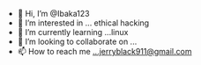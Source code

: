 - 👋 Hi, I’m @Ibaka123
- 👀 I’m interested in ... ethical hacking
- 🌱 I’m currently learning ...linux
- 💞️ I’m looking to collaborate on ...
- 📫 How to reach me ...jerryblack911@gmail.com

<!---
Ibaka123/Ibaka123 is a ✨ special ✨ repository because its `README.md` (this file) appears on your GitHub profile.
You can click the Preview link to take a look at your changes.
--->
